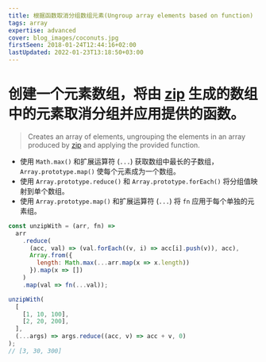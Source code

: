 ```yaml
---
title: 根据函数取消分组数组元素(Ungroup array elements based on function)
tags: array
expertise: advanced
cover: blog_images/coconuts.jpg
firstSeen: 2018-01-24T12:44:16+02:00
lastUpdated: 2022-01-23T13:18:50+03:00
---
```


# 创建一个元素数组，将由 [zip](./zip) 生成的数组中的元素取消分组并应用提供的函数。
> Creates an array of elements, ungrouping the elements in an array produced by [zip](./zip) and applying the provided function.

- 使用 `Math.max()` 和扩展运算符 (`...`) 获取数组中最长的子数组，`Array.prototype.map()` 使每个元素成为一个数组。
- 使用 `Array.prototype.reduce()` 和 `Array.prototype.forEach()` 将分组值映射到单个数组。
- 使用 `Array.prototype.map()` 和扩展运算符 (`...`) 将 `fn` 应用于每个单独的元素组。

```js
const unzipWith = (arr, fn) =>
  arr
    .reduce(
      (acc, val) => (val.forEach((v, i) => acc[i].push(v)), acc),
      Array.from({
        length: Math.max(...arr.map(x => x.length))
      }).map(x => [])
    )
    .map(val => fn(...val));
```

```js
unzipWith(
  [
    [1, 10, 100],
    [2, 20, 200],
  ],
  (...args) => args.reduce((acc, v) => acc + v, 0)
);
// [3, 30, 300]
```
